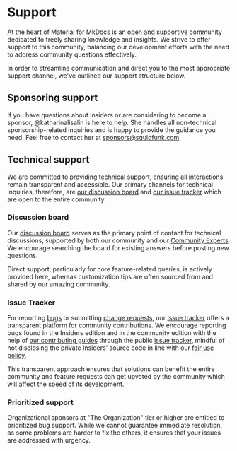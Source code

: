 # Support

At the heart of Material for MkDocs is an open and supportive community dedicated
to freely sharing knowledge and insights. We strive to offer support to this
community, balancing our development efforts with the need to address community
questions effectively.

In order to streamline communication and direct you to the most appropriate
support channel, we've outlined our support structure below.

## Sponsoring support

If you have questions about Insiders or are considering to become a sponsor,
@katharinalisalin is here to help. She handles all non-technical
sponsorship-related inquiries and is happy to provide the guidance you need.
Feel free to contact her at sponsors@squidfunk.com.

## Technical support

We are committed to providing technical support, ensuring all interactions
remain transparent and accessible. Our primary channels for technical inquiries,
therefore, are [our discussion board] and [our issue tracker] which are open to
the entire community.

  [our discussion board]: #discussion-board
  [our issue tracker]: #issue-tracker


### Discussion board

Our [discussion board] serves as the primary point of contact for technical
discussions, supported by both our community and our [Community Experts]. We
encourage searching the board for existing answers before posting new questions.

Direct support, particularly for core feature-related queries, is actively
provided here, whereas customization tips are often sourced from and shared by
our amazing community.

  [Community Experts]: insiders/community-experts-program/index.md
  [discussion board]: https://github.com/squidfunk/mkdocs-material/discussions

### Issue Tracker

For reporting [bugs] or submitting [change requests], our [issue tracker] offers
a transparent platform for community contributions. We encourage reporting bugs
found in the Insiders edition and in the community edition with the help of [our
contributing guides] through the public [issue tracker], mindful of not
disclosing the private Insiders' source code in line with our [fair use
policy].

This transparent approach ensures that solutions can benefit the entire
community and feature requests can get upvoted by the community which will
affect the speed of its development.

  [bugs]: contributing/reporting-a-bug.md
  [change requests]: contributing/requesting-a-change.md
  [our contributing guides]: https://squidfunk.github.io/mkdocs-material/contributing/
  [issue tracker]: https://github.com/squidfunk/mkdocs-material/issues
  [public issue tracker]: https://github.com/squidfunk/mkdocs-material/issues
  [fair use policy]: ./insiders/license.md/#fair-use-policy

### Prioritized support

Organizational sponsors at "The Organization" tier or higher are entitled to
prioritized bug support. While we cannot guarantee immediate resolution, as
some problems are harder to fix the others, it ensures that your issues are
addressed with urgency.
